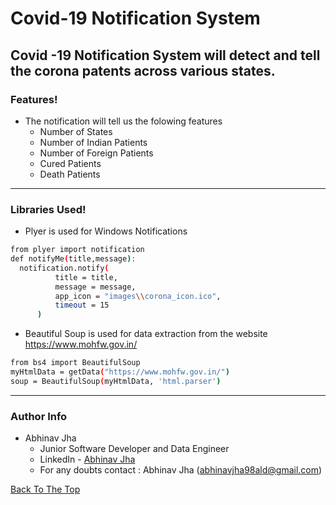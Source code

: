 # Covid-19 Notification System


Covid -19 Notification System will detect and tell the corona patents across various states.
---
###  Features!
- The notification will tell us the folowing features
    * Number of States
    * Number of Indian Patients
    * Number of Foreign Patients
    * Cured Patients
    * Death Patients

---
###  Libraries Used!

  - Plyer is used for Windows Notifications
  ```sh
from plyer import notification
def notifyMe(title,message):
	notification.notify(
			title = title,
			message = message,
			app_icon = "images\\corona_icon.ico",
			timeout = 15
		)
```
  - Beautiful Soup is used for data extraction from the website https://www.mohfw.gov.in/
   ```sh
from bs4 import BeautifulSoup
myHtmlData = getData("https://www.mohfw.gov.in/")
soup = BeautifulSoup(myHtmlData, 'html.parser')
```
---
### Author Info
- Abhinav Jha
	* Junior Software Developer and Data Engineer
	* LinkedIn - [Abhinav Jha](https://www.linkedin.com/in/abhinavjha98/)
	* For any doubts contact : Abhinav Jha (abhinavjha98ald@gmail.com)

[Back To The Top](#read-me-template)


